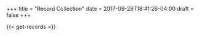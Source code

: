 +++
title = "Record Collection"
date = 2017-09-29T18:41:26-04:00
draft = false
+++

{{< get-records >}}
